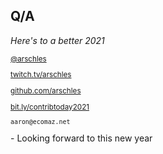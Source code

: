 ## Q/A

_Here's to a better 2021_

<small>

[@arschles](https://twitter.com/arschles)

[twitch.tv/arschles](https://twitch.tv/arschles)

[github.com/arschles](http://github.com/arschles)

[bit.ly/contribtoday2021](https://bit.ly/contribtoday2021)

`aaron@ecomaz.net`

</small>

<aside class="notes">
- Looking forward to this new year
